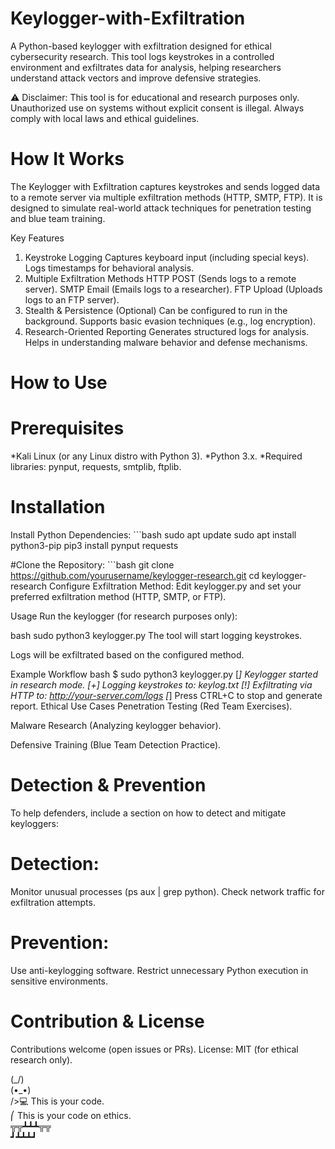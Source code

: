 # Keylogger-with-Exfiltration
A Python-based keylogger with exfiltration designed for ethical cybersecurity research. 
 This tool logs keystrokes in a controlled environment and exfiltrates data for analysis, helping researchers understand attack vectors and improve defensive strategies.


⚠️ Disclaimer:
This tool is for educational and research purposes only. Unauthorized use on systems without explicit consent is illegal. Always comply with local laws and ethical guidelines.



# How It Works
The Keylogger with Exfiltration captures keystrokes and sends logged data to a remote server via multiple exfiltration methods (HTTP, SMTP, FTP). It is designed to simulate real-world attack techniques for penetration testing and blue team training.

Key Features
1) Keystroke Logging
  Captures keyboard input (including special keys).
  Logs timestamps for behavioral analysis.
2) Multiple Exfiltration Methods
  HTTP POST (Sends logs to a remote server).
  SMTP Email (Emails logs to a researcher).
  FTP Upload (Uploads logs to an FTP server).
3) Stealth & Persistence (Optional)
  Can be configured to run in the background.
  Supports basic evasion techniques (e.g., log encryption).
4) Research-Oriented Reporting
   Generates structured logs for analysis.
   Helps in understanding malware behavior and defense mechanisms.

# How to Use

# Prerequisites
*Kali Linux (or any Linux distro with Python 3).
*Python 3.x.
*Required libraries: pynput, requests, smtplib, ftplib.

# Installation
  Install Python Dependencies:
    ```bash
      sudo apt update
      sudo apt install python3-pip
      pip3 install pynput requests

#Clone the Repository:
    ```bash
git clone https://github.com/yourusername/keylogger-research.git
cd keylogger-research
Configure Exfiltration Method:
Edit keylogger.py and set your preferred exfiltration method (HTTP, SMTP, or FTP).

Usage
Run the keylogger (for research purposes only):

bash
sudo python3 keylogger.py
The tool will start logging keystrokes.

Logs will be exfiltrated based on the configured method.

Example Workflow
bash
$ sudo python3 keylogger.py
[*] Keylogger started in research mode.
[+] Logging keystrokes to: keylog.txt
[!] Exfiltrating via HTTP to: http://your-server.com/logs
[*] Press CTRL+C to stop and generate report.
Ethical Use Cases
Penetration Testing (Red Team Exercises).

Malware Research (Analyzing keylogger behavior).

Defensive Training (Blue Team Detection Practice).

# Detection & Prevention
To help defenders, include a section on how to detect and mitigate keyloggers:
 # Detection:
   Monitor unusual processes (ps aux | grep python).
   Check network traffic for exfiltration attempts.
  # Prevention:
   Use anti-keylogging software.
   Restrict unnecessary Python execution in sensitive environments.
   

# Contribution & License
Contributions welcome (open issues or PRs).
License: MIT (for ethical research only).

  (\_/)  
  (•_•)  
  />💻  This is your code.  
  ⎛  This is your code on ethics.  
   ╦╦┻┻┻╦╦  
   ┛┻┻┻┛  
